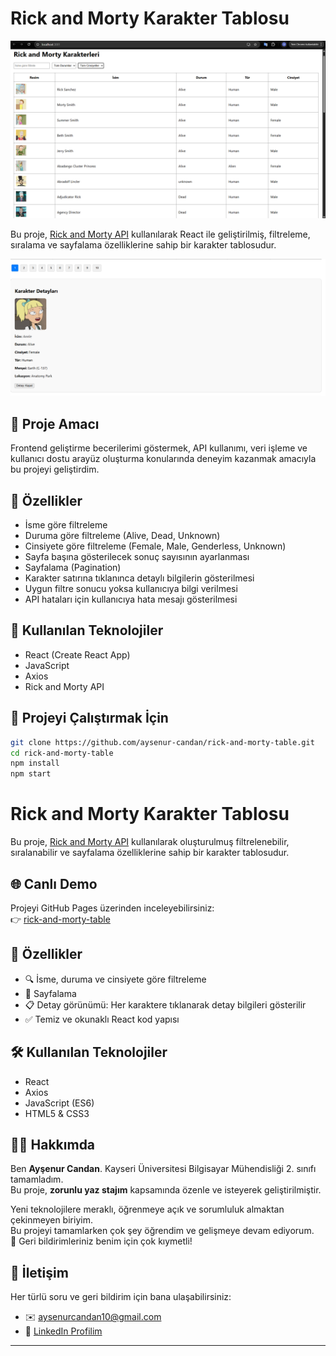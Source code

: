 # Rick and Morty Karakter Tablosu
![Rick and Morty Tablosu](assets/image.png)

Bu proje, [Rick and Morty API](https://rickandmortyapi.com/) kullanılarak React ile geliştirilmiş, filtreleme, sıralama ve sayfalama özelliklerine sahip bir karakter tablosudur.

![Filtreleme Örneği](assets/image-1.png)
## 🎯 Proje Amacı

Frontend geliştirme becerilerimi göstermek, API kullanımı, veri işleme ve kullanıcı dostu arayüz oluşturma konularında deneyim kazanmak amacıyla bu projeyi geliştirdim.

## 🔧 Özellikler

- İsme göre filtreleme  
- Duruma göre filtreleme (Alive, Dead, Unknown)  
- Cinsiyete göre filtreleme (Female, Male, Genderless, Unknown)  
- Sayfa başına gösterilecek sonuç sayısının ayarlanması  
- Sayfalama (Pagination)  
- Karakter satırına tıklanınca detaylı bilgilerin gösterilmesi  
- Uygun filtre sonucu yoksa kullanıcıya bilgi verilmesi  
- API hataları için kullanıcıya hata mesajı gösterilmesi

## 🧰 Kullanılan Teknolojiler

- React (Create React App)
- JavaScript
- Axios
- Rick and Morty API

## 🚀 Projeyi Çalıştırmak İçin

```bash
git clone https://github.com/aysenur-candan/rick-and-morty-table.git
cd rick-and-morty-table
npm install
npm start
```

# Rick and Morty Karakter Tablosu

Bu proje, [Rick and Morty API](https://rickandmortyapi.com/) kullanılarak oluşturulmuş filtrelenebilir, sıralanabilir ve sayfalama özelliklerine sahip bir karakter tablosudur.

## 🌐 Canlı Demo
Projeyi GitHub Pages üzerinden inceleyebilirsiniz:  
👉 [rick-and-morty-table](https://aysenur-candan.github.io/rick-and-morty-table/)

## 🚀 Özellikler

- 🔍 İsme, duruma ve cinsiyete göre filtreleme
- 🔢 Sayfalama
- 📋 Detay görünümü: Her karaktere tıklanarak detay bilgileri gösterilir
- ✅ Temiz ve okunaklı React kod yapısı

## 🛠️ Kullanılan Teknolojiler

- React
- Axios
- JavaScript (ES6)
- HTML5 & CSS3

## 🙋‍♀️ Hakkımda

Ben **Ayşenur Candan**. Kayseri Üniversitesi Bilgisayar Mühendisliği 2. sınıfı tamamladım.  
Bu proje, **zorunlu yaz stajım** kapsamında özenle ve isteyerek geliştirilmiştir.

Yeni teknolojilere meraklı, öğrenmeye açık ve sorumluluk almaktan çekinmeyen biriyim.  
Bu projeyi tamamlarken çok şey öğrendim ve gelişmeye devam ediyorum.  
🎯 Geri bildirimleriniz benim için çok kıymetli!

## 📩 İletişim

Her türlü soru ve geri bildirim için bana ulaşabilirsiniz:

- ✉️ aysenurcandan10@gmail.com
- 🔗 [LinkedIn Profilim](https://www.linkedin.com/in/aysenur-candan/)

---


